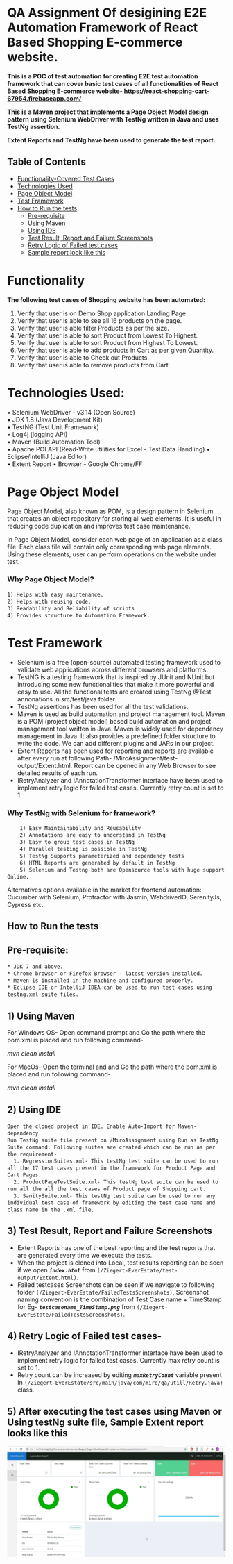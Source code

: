 # QA Assignment Of desigining E2E Automation Framework of React Based Shopping E-commerce website.

<b>This is a POC of test automation for creating E2E test automation framework that can cover basic test cases 
of all functionalities of React Based Shopping E-commerce website- https://react-shopping-cart-67954.firebaseapp.com/

This is a Maven project that implements a Page Object Model design pattern using Selenium WebDriver with TestNg written in Java and uses TestNg assertion. 

Extent Reports and TestNg have been used to generate the test report.</b>

## Table of Contents
* [Functionality-Covered Test Cases](#functionality)
* [Technologies Used](#Technologies-Used)
* [Page Object Model](#page-object-model)
* [Test Framework](#Test-Framework)
* [How to Run the tests](#How-to-Run-the-tests)
    * [Pre-requisite](https://github.com/raj007champ/Miro-QA-Assignment/blob/main/README.md#pre-requisite)
    * [Using Maven](https://github.com/raj007champ/Miro-QA-Assignment/blob/main/README.md#1-using-maven)
    * [Using IDE](https://github.com/raj007champ/Miro-QA-Assignment/blob/main/README.md#2-using-ide)   
    * [Test Result, Report and Failure Screenshots](https://github.com/raj007champ/Miro-QA-Assignment/blob/main/README.md#3-test-result-report-and-failure-screenshots)
    * [Retry Logic of Failed test cases](https://github.com/raj007champ/Miro-QA-Assignment/blob/main/README.md#4-retry-logic-of-failed-test-cases-)
    * [Sample report look like this](https://github.com/raj007champ/Miro-QA-Assignment/blob/main/README.md#5-sample-report-look-like-this)

# Functionality
<b>The following test cases of Shopping website has been automated:</b>
  1. Verify that user is on Demo Shop application Landing Page
  2. Verify that user is able to see all 16 products on the page.
  3. Verify that user is able filter Products as per the size.
  4. Verify that user is able to sort Product from Lowest To Highest.
  5. Verify that user is able to sort Product from Highest To Lowest.
  6. Verify that user is able to add products in Cart as per given Quantity.
  7. Verify that user is able to Check out Products.
  8. Verify that user is able to remove products from Cart.
  
# Technologies Used: 
   • Selenium WebDriver - v3.14 (Open Source)  
   • JDK 1.8 (Java Development Kit)   
   • TestNG (Test Unit Framework)   
   • Log4j (logging API)   
   • Maven (Build Automation Tool)   
   • Apache POI API (Read-Write utilities for Excel - Test Data Handling)
   • Eclipse/IntelliJ (Java Editor)     
   • Extent Report
   • Browser - Google Chrome/FF

# Page Object Model
Page Object Model, also known as POM, is a design pattern in Selenium that creates an object repository for storing all web elements. It is useful in reducing code duplication and improves test case maintenance.

In Page Object Model, consider each web page of an application as a class file. Each class file will contain only corresponding web page elements. Using these elements, user can perform operations on the website under test.

### Why Page Object Model?
    1) Helps with easy maintenance.
    2) Helps with reusing code.
    3) Readability and Reliability of scripts
    4) Provides structure to Automation Framework. 
    
# Test Framework
* Selenium is a free (open-source) automated testing framework used to validate web applications across different browsers and platforms.
* TestNG is a testing framework that is inspired by JUnit and NUnit but introducing some new functionalities that make it more powerful and easy to use. All the functional tests are created using TestNg @Test annonations in src/test/java folder.
* TestNg assertions has been used for all the test validations.
* Maven is used as build automation and project management tool. Maven is a POM (project object model) based build automation and project management tool written in Java. Maven is widely used for dependency management in Java. It also provides a predefined folder structure to write the code. We can add different plugins and JARs in our project.
* Extent Reports has been used for reporting and reports are available after every run at following Path- /MiroAssignment/test-output/Extent.html. Report can be opened in any Web Browser to see detailed results of each run.
* IRetryAnalyzer and IAnnotationTransformer interface have been used to implement retry logic for failed test cases. Currently retry count is set to 1.


### Why TestNg with Selenium for framework?
		1) Easy Maintainability and Reusability
		2) Annotations are easy to understand in TestNg
		3) Easy to group test cases in TestNg
		4) Parallel testing is possible in TestNg
		5) TestNg Supports parameterized and dependency tests
		6) HTML Reports are generated by default in TestNg
		5) Selenium and Testng both are Opensource tools with huge support Online.
    
   Alternatives options available in the market for frontend automation: Cucumber with Selenium, Protractor with Jasmin, WebdriverIO, SerenityJs, Cypress etc.
   
## How to Run the tests


## Pre-requisite:
    * JDK 7 and above.
    * Chrome browser or Firefox Browser - latest version installed.
    * Maven is installed in the machine and configured properly.
    * Eclipse IDE or IntelliJ IDEA can be used to run test cases using testng.xml suite files.
  
  
## 1) Using Maven

For Windows OS- Open command prompt and Go the path where the pom.xml is placed and run following command-

*mvn clean install* 

For MacOs- Open the terminal and and Go the path where the pom.xml is placed and run following command-

*mvn clean install* 
	 
## 2) Using IDE
  	Open the cloned project in IDE. Enable Auto-Import for Maven-dependency
  	Run TestNg suite file present on /MiroAssignment using Run as TestNg Suite command. Following suites are created which can be run as per the requirement-
      1. RegressionSuites.xml- This testNg test suite can be used to run all the 17 test cases present in the framework for Product Page and Cart Pages.
      2. ProductPageTestSuite.xml- This testNg test suite can be used to run all the all the test cases of Product page of Shopping cart.
      3. SanitySuite.xml- This testNg test suite can be used to run any individual test case of framework by editing the test case name and class name in the .xml file.

## 3) Test Result, Report and Failure Screenshots
- Extent Reports has one of the best reporting and the test reports that are generated every time we execute the tests. 
- When the project is cloned into Local, test results reporting can be seen if we open **_`index.html`_** from `(/Ziegert-EverEstate/test-output/Extent.html)`.
- Failed testcases Screenshots can be seen if we navigate to following folder `(/Ziegert-EverEstate/FailedTestsScreenshots)`, Screenshot naming convention is the combination of Test Case name + TimeStamp for Eg- **_`testcasename_TimeStamp.png`_** from `(/Ziegert-EverEstate/FailedTestsScreenshots)`.

## 4) Retry Logic of Failed test cases-
  - IRetryAnalyzer and IAnnotationTransformer interface have been used to implement retry logic for failed test cases. Currently max retry count is set to 1.
  - Retry count can be increased by editing **_`maxRetryCount`_** variable present in `(/Ziegert-EverEstate/src/main/java/com/miro/qa/utill/Retry.java)` class.

## 5) After executing the test cases using Maven or Using testNg suite file, Sample Extent report looks like this 
   
![Extent Reports](ExtentReportScreenShot.png?raw=true "Extent Reports")
